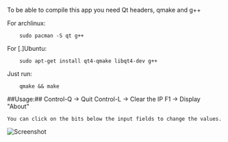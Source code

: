 To be able to compile this app you need Qt headers, qmake and g++

For archlinux:

        sudo pacman -S qt g++

For [.]Ubuntu:

        sudo apt-get install qt4-qmake libqt4-dev g++

Just run:

        qmake && make

##Usage:##
    Control-Q -> Quit
    Control-L -> Clear the IP
    F1        -> Display "About"

    You can click on the bits below the input fields to change the values.

![Screenshot](http://img542.imageshack.us/img542/239/iptool.png)
